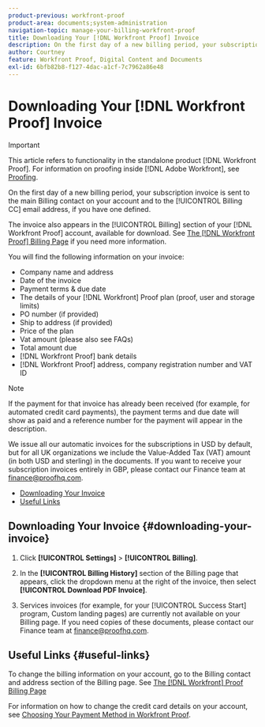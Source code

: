 ```yaml
---
product-previous: workfront-proof
product-area: documents;system-administration
navigation-topic: manage-your-billing-workfront-proof
title: Downloading Your [!DNL Workfront Proof] Invoice
description: On the first day of a new billing period, your subscription invoice is sent to the main Billing contact on your account and to the Billing CC email address, if you have one defined.
author: Courtney
feature: Workfront Proof, Digital Content and Documents
exl-id: 6bfb82b8-f127-4dac-a1cf-7c7962a86e48
---
```

# Downloading Your [!DNL Workfront Proof] Invoice

>[!IMPORTANT]
>
>This article refers to functionality in the standalone product [!DNL Workfront Proof]. For information on proofing inside [!DNL Adobe Workfront], see [Proofing](../../../review-and-approve-work/proofing/proofing.md).

On the first day of a new billing period, your subscription invoice is sent to the main Billing contact on your account and to the [!UICONTROL Billing CC] email address, if you have one defined.

The invoice also appears in the [!UICONTROL Billing] section of your [!DNL Workfront Proof] account, available for download. See [The [!DNL Workfront Proof] Billing Page](../../../workfront-proof/wp-billingsettings/manage-your-billing/wp-billing-page.md) if you need more information.

You will find the following information on your invoice:

* Company name and address
* Date of the invoice
* Payment terms & due date
* The details of your [!DNL Workfront] Proof plan (proof, user and storage limits)
* PO number (if provided)
* Ship to address (if provided)
* Price of the plan
* Vat amount (please also see FAQs)
* Total amount due
* [!DNL Workfront Proof] bank details
* [!DNL Workfront Proof] address, company registration number and VAT ID

>[!NOTE]
>
> If the payment for that invoice has already been received (for example, for automated credit card payments), the payment terms and due date will show as paid and a reference number for the payment will appear in the description.

We issue all our automatic invoices for the subscriptions in USD by default, but for all UK organizations we include the Value-Added Tax (VAT) amount (in both USD and sterling) in the documents. If you want to receive your subscription invoices entirely in GBP, please contact our Finance team at [finance@proofhq.com](mailto:finance@proofhq.com).

* [Downloading Your Invoice](#downloading-your-invoice)
* [Useful Links](#useful-links)

## Downloading Your Invoice {#downloading-your-invoice}

1. Click **[!UICONTROL Settings]** > **[!UICONTROL Billing]**.

1. In the **[!UICONTROL Billing History]** section of the Billing page that appears, click the dropdown menu at the right of the invoice, then select **[!UICONTROL Download PDF Invoice]**.

1. Services invoices (for example, for your [!UICONTROL Success Start] program, Custom landing pages) are currently not available on your Billing page. If you need copies of these documents, please contact our Finance team at finance@proofhq.com.

## Useful Links {#useful-links}

To change the billing information on your account, go to the Billing contact and address section of the Billing page. See [The [!DNL Workfront] Proof Billing Page](../../../workfront-proof/wp-billingsettings/manage-your-billing/wp-billing-page.md)

For information on how to change the credit card details on your account, see [Choosing Your Payment Method in Workfront Proof](../../../workfront-proof/wp-billingsettings/manage-your-billing/choose-payment-method-in-wp.md).

<!--For the detailed information on payments and invoicing, see [Account Payment in Workfront Proof](../../../workfront-proof/wp-billingsettings/manage-your-billing/acct-payment-in-wp.md). -->
